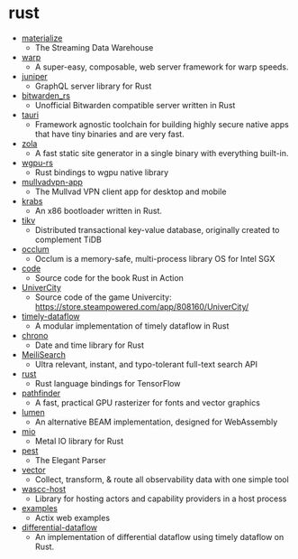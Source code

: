 # rust
- [materialize](https://github.com/MaterializeInc/materialize)
  - The Streaming Data Warehouse
- [warp](https://github.com/seanmonstar/warp)
  - A super-easy, composable, web server framework for warp speeds.
- [juniper](https://github.com/graphql-rust/juniper)
  - GraphQL server library for Rust
- [bitwarden_rs](https://github.com/dani-garcia/bitwarden_rs)
  - Unofficial Bitwarden compatible server written in Rust
- [tauri](https://github.com/tauri-apps/tauri)
  - Framework agnostic toolchain for building highly secure native apps that have tiny binaries and are very fast.
- [zola](https://github.com/getzola/zola)
  - A fast static site generator in a single binary with everything built-in.
- [wgpu-rs](https://github.com/gfx-rs/wgpu-rs)
  - Rust bindings to wgpu native library
- [mullvadvpn-app](https://github.com/mullvad/mullvadvpn-app)
  - The Mullvad VPN client app for desktop and mobile
- [krabs](https://github.com/ellbrid/krabs)
  - An x86 bootloader written in Rust.
- [tikv](https://github.com/tikv/tikv)
  - Distributed transactional key-value database, originally created to complement TiDB
- [occlum](https://github.com/occlum/occlum)
  - Occlum is a memory-safe, multi-process library OS for Intel SGX
- [code](https://github.com/rust-in-action/code)
  - Source code for the book Rust in Action
- [UniverCity](https://github.com/Thinkofname/UniverCity)
  - Source code of the game Univercity: https://store.steampowered.com/app/808160/UniverCity/
- [timely-dataflow](https://github.com/TimelyDataflow/timely-dataflow)
  - A modular implementation of timely dataflow in Rust
- [chrono](https://github.com/chronotope/chrono)
  - Date and time library for Rust
- [MeiliSearch](https://github.com/meilisearch/MeiliSearch)
  - Ultra relevant, instant, and typo-tolerant full-text search API
- [rust](https://github.com/tensorflow/rust)
  - Rust language bindings for TensorFlow
- [pathfinder](https://github.com/servo/pathfinder)
  - A fast, practical GPU rasterizer for fonts and vector graphics
- [lumen](https://github.com/lumen/lumen)
  - An alternative BEAM implementation, designed for WebAssembly
- [mio](https://github.com/tokio-rs/mio)
  - Metal IO library for Rust
- [pest](https://github.com/pest-parser/pest)
  - The Elegant Parser
- [vector](https://github.com/timberio/vector)
  - Collect, transform, & route all observability data with one simple tool
- [wascc-host](https://github.com/wascc/wascc-host)
  - Library for hosting actors and capability providers in a host process
- [examples](https://github.com/actix/examples)
  - Actix web examples
- [differential-dataflow](https://github.com/TimelyDataflow/differential-dataflow)
  - An implementation of differential dataflow using timely dataflow on Rust.
